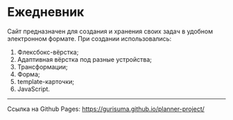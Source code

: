 # Ежедневник

Сайт предназначен для создания и хранения своих задач в удобном электронном формате. При создании использовались:

1. Флексбокс-вёрстка;
2. Адаптивная вёрстка под разные устройства;
3. Трансформации;
4. Форма;
5. template-карточки;
6. JavaScript.
---
Ссылка на Github Pages: https://gurisuma.github.io/planner-project/


